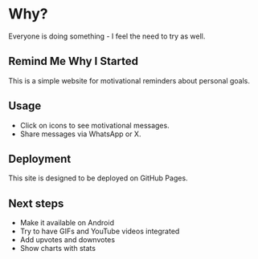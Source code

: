 # Why?

Everyone is doing something - I feel the need to try as well.

## Remind Me Why I Started

This is a simple website for motivational reminders about personal goals.

## Usage

- Click on icons to see motivational messages.
- Share messages via WhatsApp or X.

## Deployment

This site is designed to be deployed on GitHub Pages.


## Next steps

- Make it available on Android
- Try to have GIFs and YouTube videos integrated
- Add upvotes and downvotes
- Show charts with stats
